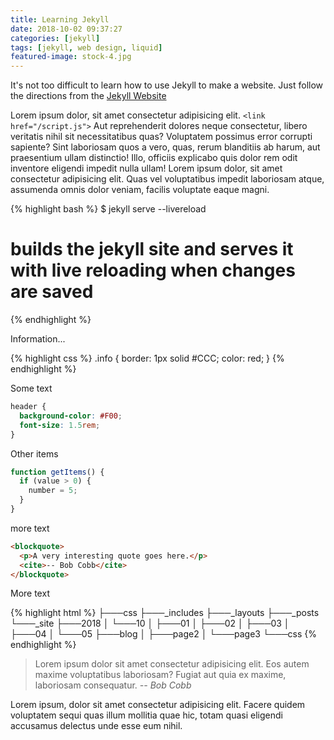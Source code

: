 ```yaml
---
title: Learning Jekyll
date: 2018-10-02 09:37:27
categories: [jekyll]
tags: [jekyll, web design, liquid]
featured-image: stock-4.jpg
---
```

It's not too difficult to learn how to use Jekyll to make a website. Just follow the directions from the [Jekyll Website](https://jekyllrb.com/)<!-- more -->

Lorem ipsum dolor, sit amet consectetur adipisicing elit. `<link href="/script.js">` Aut reprehenderit dolores neque consectetur, libero veritatis nihil sit necessitatibus quas? Voluptatem possimus error corrupti sapiente? Sint laboriosam quos a vero, quas, rerum blanditiis ab harum, aut praesentium ullam distinctio! Illo, officiis explicabo quis dolor rem odit inventore eligendi impedit nulla ullam! Lorem ipsum dolor, sit amet consectetur adipisicing elit. Quas vel voluptatibus impedit laboriosam atque, assumenda omnis dolor veniam, facilis voluptate eaque magni.

{% highlight bash %}
$ jekyll serve --livereload
# builds the jekyll site and serves it with live reloading when changes are saved
{% endhighlight %}

Information...

{% highlight css %}
.info {
  border: 1px solid #CCC;
  color: red;
}
{% endhighlight %}

Some text

```css
header {
  background-color: #F00;
  font-size: 1.5rem;
}
```

Other items

```javascript
function getItems() {
  if (value > 0) {
    number = 5;
  }
}
```

more text

```html
<blockquote>
  <p>A very interesting quote goes here.</p>
  <cite>-- Bob Cobb</cite>
</blockquote>
```

More text

{% highlight html %}
├───css
├───_includes
├───_layouts
├───_posts
└───_site
    ├───2018
    │   └───10
    │       ├───01
    │       ├───02
    │       ├───03
    │       ├───04
    │       └───05
    ├───blog
    │   ├───page2
    │   └───page3
    └───css
{% endhighlight %}

> Lorem ipsum dolor sit amet consectetur adipisicing elit. 
> Eos autem maxime voluptatibus laboriosam? Fugiat aut quia ex maxime, laboriosam consequatur.
> <cite>-- Bob Cobb</cite>

Lorem ipsum, dolor sit amet consectetur adipisicing elit. Facere quidem voluptatem sequi quas illum mollitia quae hic, totam quasi eligendi accusamus delectus unde esse eum nihil.